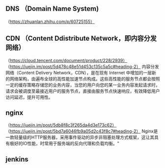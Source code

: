 ## DNS （Domain Name System)
（https://zhuanlan.zhihu.com/p/60725155）

## CDN （Content Ddistribute Network，即内容分发网络）
（https://cloud.tencent.com/document/product/228/2939）
（https://juejin.im/post/5d478c48e51d453c135c5a5c#heading-2）
内容分发网络（Content Delivery Network，CDN），是在现有 Internet 中增加的一层新的网络架构，由遍布全球的高性能加速节点构成。这些高性能的服务节点都会按照一定的缓存策略存储您的业务内容，当您的用户向您的某一业务内容发起请求时，请求会被调度至最接近用户的服务节点，直接由服务节点快速响应，有效降低用户访问延迟，提升可用性。

## nginx
（https://juejin.im/post/5db8f8c3f265da4d3e173c62）
（https://juejin.im/post/5bd7a6046fb9a05d2c43f8c7#heading-2）
Nginx是一款轻量级的HTTP服务器，采用事件驱动的异步非阻塞处理方式框架，这让其具有极好的IO性能，时常用于服务端的反向代理和负载均衡。"

## jenkins